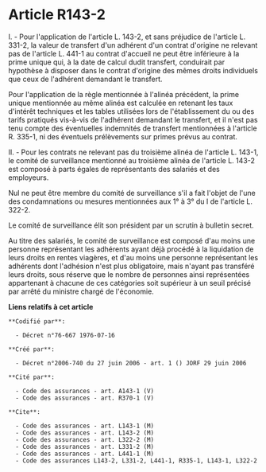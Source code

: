 # Article R143-2

I. - Pour l'application de l'article L. 143-2, et sans préjudice de l'article L. 331-2, la valeur de transfert d'un adhérent
d'un contrat d'origine ne relevant pas de l'article L. 441-1 au contrat d'accueil ne peut être inférieure à la prime unique
qui, à la date de calcul dudit transfert, conduirait par hypothèse à disposer dans le contrat d'origine des mêmes droits
individuels que ceux de l'adhérent demandant le transfert.

Pour l'application de la règle mentionnée à l'alinéa précédent, la prime unique mentionnée au même alinéa est calculée en
retenant les taux d'intérêt techniques et les tables utilisées lors de l'établissement du ou des tarifs pratiqués vis-à-vis
de l'adhérent demandant le transfert, et il n'est pas tenu compte des éventuelles indemnités de transfert mentionnées à
l'article R. 335-1, ni des éventuels prélèvements sur primes prévus au contrat.

II. - Pour les contrats ne relevant pas du troisième alinéa de l'article L. 143-1, le comité de surveillance mentionné au
troisième alinéa de l'article L. 143-2 est composé à parts égales de représentants des salariés et des employeurs.

Nul ne peut être membre du comité de surveillance s'il a fait l'objet de l'une des condamnations ou mesures mentionnées aux
1° à 3° du I de l'article L. 322-2.

Le comité de surveillance élit son président par un scrutin à bulletin secret.

Au titre des salariés, le comité de surveillance est composé d'au moins une personne représentant les adhérents ayant déjà
procédé à la liquidation de leurs droits en rentes viagères, et d'au moins une personne représentant les adhérents dont
l'adhésion n'est plus obligatoire, mais n'ayant pas transféré leurs droits, sous réserve que le nombre de personnes ainsi
représentées appartenant à chacune de ces catégories soit supérieur à un seuil précisé par arrêté du ministre chargé de
l'économie.

**Liens relatifs à cet article**

	**Codifié par**:

	  - Décret n°76-667 1976-07-16

	**Créé par**:

	  - Décret n°2006-740 du 27 juin 2006 - art. 1 () JORF 29 juin 2006

	**Cité par**:

	  - Code des assurances - art. A143-1 (V)
	  - Code des assurances - art. R370-1 (V)

	**Cite**:

	  - Code des assurances - art. L143-1 (M)
	  - Code des assurances - art. L143-2 (M)
	  - Code des assurances - art. L322-2 (M)
	  - Code des assurances - art. L331-2 (M)
	  - Code des assurances - art. L441-1 (M)
	  - Code des assurances L143-2, L331-2, L441-1, R335-1, L143-1, L322-2
